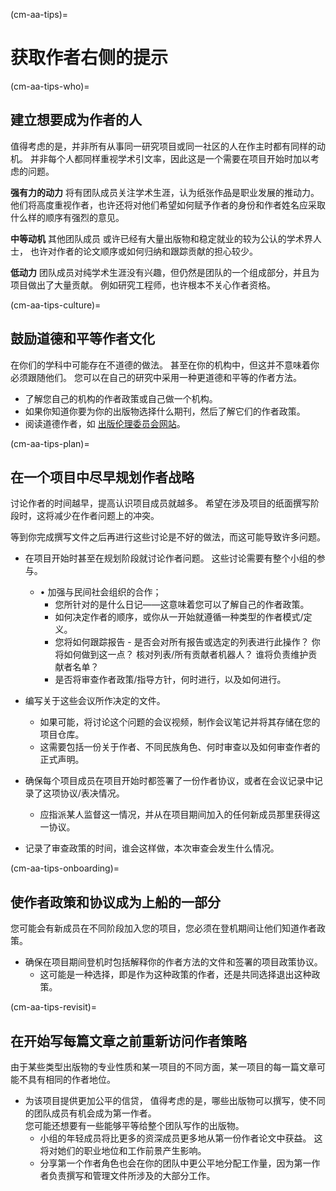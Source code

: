 (cm-aa-tips)=
# 获取作者右侧的提示

(cm-aa-tips-who)=
## 建立想要成为作者的人

值得考虑的是，并非所有从事同一研究项目或同一社区的人在作主时都有同样的动机。 并非每个人都同样重视学术引文率，因此这是一个需要在项目开始时加以考虑的问题。

**强有力的动力** 将有团队成员关注学术生涯，认为纸张作品是职业发展的推动力。 他们将高度重视作者，也许还将对他们希望如何赋予作者的身份和作者姓名应采取什么样的顺序有强烈的意见。

**中等动机** 其他团队成员 或许已经有大量出版物和稳定就业的较为公认的学术界人士， 也许对作者的论文顺序或如何归纳和跟踪贡献的担心较少。

**低动力** 团队成员对纯学术生涯没有兴趣，但仍然是团队的一个组成部分，并且为项目做出了大量贡献。 例如研究工程师，也许根本不关心作者资格。

(cm-aa-tips-culture)=
## 鼓励道德和平等作者文化
在你们的学科中可能存在不道德的做法。 甚至在你的机构中，但这并不意味着你必须跟随他们。 您可以在自己的研究中采用一种更道德和平等的作者方法。

* 了解您自己的机构的作者政策或自己做一个机构。
* 如果你知道你要为你的出版物选择什么期刊，然后了解它们的作者政策。
* 阅读道德作者，如 [出版伦理委员会网站](https://publicationethics.org/)。

(cm-aa-tips-plan)=
## 在一个项目中尽早规划作者战略
讨论作者的时间越早，提高认识项目成员就越多。 希望在涉及项目的纸面撰写阶段时，这将减少在作者问题上的冲突。

等到你完成撰写文件之后再进行这些讨论是不好的做法，而这可能导致许多问题。

* 在项目开始时甚至在规划阶段就讨论作者问题。 这些讨论需要有整个小组的参与。
    * • 加强与民间社会组织的合作；
        * 您所针对的是什么日记——这意味着您可以了解自己的作者政策。
        * 如何决定作者的顺序，或你从一开始就遵循一种类型的作者模式/定义。
        * 您将如何跟踪报告 - 是否会对所有报告或选定的列表进行此操作？ 你将如何做到这一点？ 核对列表/所有贡献者机器人？ 谁将负责维护贡献者名单？
        * 是否将审查作者政策/指导方针，何时进行，以及如何进行。

* 编写关于这些会议所作决定的文件。
    * 如果可能，将讨论这个问题的会议视频，制作会议笔记并将其存储在您的项目仓库。
    * 这需要包括一份关于作者、不同民族角色、何时审查以及如何审查作者的正式声明。

* 确保每个项目成员在项目开始时都签署了一份作者协议，或者在会议记录中记录了这项协议/表决情况。
    * 应指派某人监督这一情况，并从在项目期间加入的任何新成员那里获得这一协议。

* 记录了审查政策的时间，谁会这样做，本次审查会发生什么情况。

(cm-aa-tips-onboarding)=
## 使作者政策和协议成为上船的一部分
您可能会有新成员在不同阶段加入您的项目，您必须在登机期间让他们知道作者政策。

* 确保在项目期间登机时包括解释你的作者方法的文件和签署的项目政策协议。
    * 这可能是一种选择，即是作为这种政策的作者，还是共同选择退出这种政策。

(cm-aa-tips-revisit)=
## 在开始写每篇文章之前重新访问作者策略
由于某些类型出版物的专业性质和某一项目的不同方面，某一项目的每一篇文章可能不具有相同的作者地位。

* 为该项目提供更加公平的信贷， 值得考虑的是，哪些出版物可以撰写，使不同的团队成员有机会成为第一作者。   
  您可能还想要有一些能够平等给整个团队写作的出版物。
    * 小组的年轻成员将比更多的资深成员更多地从第一份作者论文中获益。 这将对她们的职业地位和工作前景产生影响。
    * 分享第一个作者角色也会在你的团队中更公平地分配工作量，因为第一作者负责撰写和管理文件所涉及的大部分工作。 
